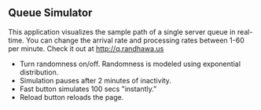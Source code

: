 ## Queue Simulator

This application visualizes the sample path of a single server queue in real-time. You can change the arrival rate and processing rates between 1-60 per minute. Check it out at http://q.randhawa.us

* Turn randomness on/off. Randomness is modeled using exponential distribution.
* Simulation pauses after 2 minutes of inactivity.
* Fast button simulates 100 secs "instantly."
* Reload button reloads the page.
